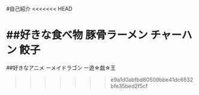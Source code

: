 #自己紹介
<<<<<<< HEAD

##好きな食べ物
豚骨ラーメン
チャーハン
餃子
=======

##好きなアニメ
ーメイドラゴン
ー遊☆戯☆王

>>>>>>> e9a1d0abfbd80509bbe41dc6532bfe35bed2f5cf
